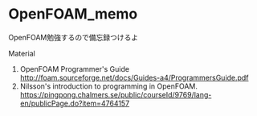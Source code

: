 # OpenFOAM_memo
OpenFOAM勉強するので備忘録つけるよ

Material
1. OpenFOAM Programmer's Guide
    http://foam.sourceforge.net/docs/Guides-a4/ProgrammersGuide.pdf
2. Nilsson's introduction to programming in OpenFOAM.
    https://pingpong.chalmers.se/public/courseId/9769/lang-en/publicPage.do?item=4764157

